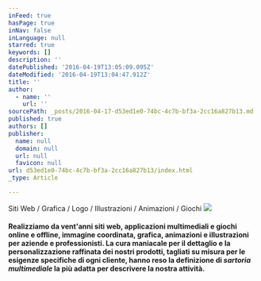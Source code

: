```yaml
---
inFeed: true
hasPage: true
inNav: false
inLanguage: null
starred: true
keywords: []
description: ''
datePublished: '2016-04-19T13:05:09.095Z'
dateModified: '2016-04-19T13:04:47.912Z'
title: ''
author:
  - name: ''
    url: ''
sourcePath: _posts/2016-04-17-d53ed1e0-74bc-4c7b-bf3a-2cc16a827b13.md
published: true
authors: []
publisher:
  name: null
  domain: null
  url: null
  favicon: null
url: d53ed1e0-74bc-4c7b-bf3a-2cc16a827b13/index.html
_type: Article

---
```

Siti Web / Grafica / Logo / Illustrazioni / Animazioni / Giochi
![](https://the-grid-user-content.s3-us-west-2.amazonaws.com/30b7288f-c499-43ca-a7e1-ce3cb2433ff7.jpg)

#### Realizziamo da vent'anni **siti web**, **applicazioni multimediali** e **giochi** online e offline, **immagine coordinata**, **grafica**, **animazioni** e **illustrazioni** per aziende e professionisti. La cura maniacale per il dettaglio e la personalizzazione raffinata dei nostri prodotti, tagliati su misura per le esigenze specifiche di ogni cliente, hanno reso la definizione di _sartoria multimediale_ la più adatta per descrivere la nostra attività.